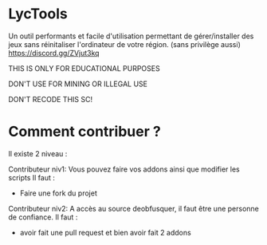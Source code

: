 # LycTools
 Un outil performants et facile d'utilisation permettant de gérer/installer des jeux sans réinitaliser l'ordinateur de votre région. (sans privilège aussi)
 https://discord.gg/ZVjut3kq

THIS IS ONLY FOR EDUCATIONAL PURPOSES

DON'T USE FOR MINING OR ILLEGAL USE

DON'T RECODE THIS SC!

# Comment contribuer ?
Il existe 2 niveau :

Contributeur niv1:
Vous pouvez faire vos addons ainsi que modifier les scripts
Il faut :
- Faire une fork du projet

Contributeur niv2:
A accès au source deobfusquer, il faut être une personne de confiance.
Il faut :
- avoir fait une pull request et bien avoir fait 2 addons
